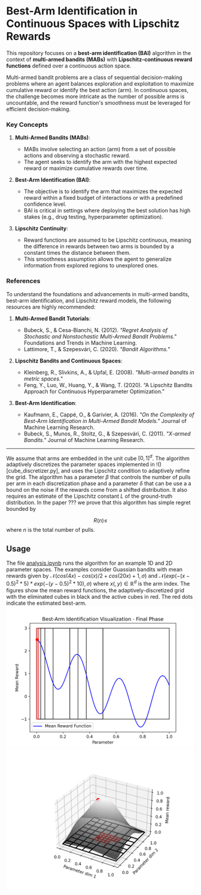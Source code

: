 <!-- Improved compatibility of back to top link: See: https://github.com/othneildrew/Best-README-Template/pull/73 -->
<a id="readme-top"></a>
<!--
*** Thanks for checking out the Best-README-Template. If you have a suggestion
*** that would make this better, please fork the repo and create a pull request
*** or simply open an issue with the tag "enhancement".
*** Don't forget to give the project a star!
*** Thanks again! Now go create something AMAZING! :D
-->













# Best-Arm Identification in Continuous Spaces with Lipschitz Rewards

This repository focuses on a **best-arm identification (BAI)** algorithm in the context of **multi-armed bandits (MABs)** with **Lipschitz-continuous reward functions** defined over a continuous action space.

Multi-armed bandit problems are a class of sequential decision-making problems where an agent balances exploration and exploitation to maximize cumulative reward or identify the best action (arm). In continuous spaces, the challenge becomes more intricate as the number of possible arms is uncountable, and the reward function's smoothness must be leveraged for efficient decision-making.

### Key Concepts

1. **Multi-Armed Bandits (MABs)**:
   - MABs involve selecting an action (arm) from a set of possible actions and observing a stochastic reward.
   - The agent seeks to identify the arm with the highest expected reward or maximize cumulative rewards over time.

2. **Best-Arm Identification (BAI)**:
   - The objective is to identify the arm that maximizes the expected reward within a fixed budget of interactions or with a predefined confidence level.
   - BAI is critical in settings where deploying the best solution has high stakes (e.g., drug testing, hyperparameter optimization).

3. **Lipschitz Continuity**:
   - Reward functions are assumed to be Lipschitz continuous, meaning the difference in rewards between two arms is bounded by a constant times the distance between them.
   - This smoothness assumption allows the agent to generalize information from explored regions to unexplored ones.


### References

To understand the foundations and advancements in multi-armed bandits, best-arm identification, and Lipschitz reward models, the following resources are highly recommended:

1. **Multi-Armed Bandit Tutorials**:
   - Bubeck, S., & Cesa-Bianchi, N. (2012). *"Regret Analysis of Stochastic and Nonstochastic Multi-Armed Bandit Problems."* Foundations and Trends in Machine Learning. 
   - Lattimore, T., & Szepesvári, C. (2020). *"Bandit Algorithms."* 

2. **Lipschitz Bandits and Continuous Spaces**:
   - Kleinberg, R., Slivkins, A., & Upfal, E. (2008). *"Multi-armed bandits in metric spaces."*
   - Feng, Y., Luo, W., Huang, Y., & Wang, T. (2020). “A Lipschitz Bandits Approach for Continuous Hyperparameter Optimization.” 
3. **Best-Arm Identification**:
   - Kaufmann, E., Cappé, O., & Garivier, A. (2016). *"On the Complexity of Best-Arm Identification in Multi-Armed Bandit Models."* Journal of Machine Learning Research.
   - Bubeck, S., Munos, R., Stoltz, G., & Szepesvári, C. (2011). *"X-armed Bandits."* Journal of Machine Learning Research.

---

We assume that arms are embedded in the unit cube $[0, 1]^d$. The algorithm adaptively discretizes the parameter spaces implemented in !()[cube_discretizer.py], and uses the Lipschitz condition to adaptively refine the grid. The algorithm has a parameter $\beta$ that controls the number of pulls per arm in each discretization phase and a parameter $\delta$ that can be use a a bound on the noise if the rewards come from a shifted distribution. It also requires an estimate of the Lipschitz constant $L$ of the ground-truth distribution. In the paper ??? we prove that this algorithm has simple regret bounded by

$$R(n) \leq $$
where $n$ is the total number of pulls.

<!-- USAGE EXAMPLES -->
## Usage

The file [analysis.ipynb](analysis.ipynb) runs the algorithm for an example 1D and 2D parameter spaces.
The examples consider Guassian bandits with mean rewards given by
$\mathcal{N}(cos(4x)-cos(x)/2 +cos(20x)+1, \sigma)$
and
$\mathcal{N}(exp(-(x-0.5)^2 * 5) * exp(-(y-0.5)^2 * 10), \sigma)$
where $x(,y)\in\mathbb{R}^d$ is the arm index.
The figures show the mean reward functions, the adaptively-discretized grid with the eliminated cubes in black and the active cubes in red. The red dots indicate the estimated best-arm.
![first](test_1D.png)  ![second](test_2D.png)





